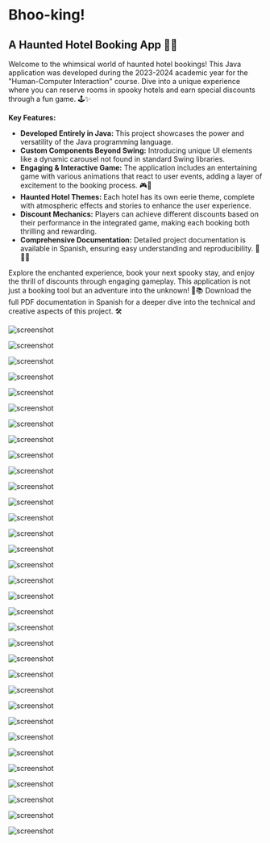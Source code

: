 <h1>Bhoo-king!</h1>
<h2>A Haunted Hotel Booking App 🎃🏨</h2>

Welcome to the whimsical world of haunted hotel bookings! This Java application was developed during the 2023-2024 academic year for the "Human-Computer Interaction" course. Dive into a unique experience where you can reserve rooms in spooky hotels and earn special discounts through a fun game. 🕹️✨

**Key Features:**
- **Developed Entirely in Java:** This project showcases the power and versatility of the Java programming language.
- **Custom Components Beyond Swing:** Introducing unique UI elements like a dynamic carousel not found in standard Swing libraries.
- **Engaging & Interactive Game:** The application includes an entertaining game with various animations that react to user events, adding a layer of excitement to the booking process. 🎮🌟
- **Haunted Hotel Themes:** Each hotel has its own eerie theme, complete with atmospheric effects and stories to enhance the user experience.
- **Discount Mechanics:** Players can achieve different discounts based on their performance in the integrated game, making each booking both thrilling and rewarding.
- **Comprehensive Documentation:** Detailed project documentation is available in Spanish, ensuring easy understanding and reproducibility. 📄🇪🇸
  
Explore the enchanted experience, book your next spooky stay, and enjoy the thrill of discounts through engaging gameplay. This application is not just a booking tool but an adventure into the unknown! 👻📚
Download the full PDF documentation in Spanish for a deeper dive into the technical and creative aspects of this project. 🛠️

![screenshot](captures/CapturaPantalla_1.png)

![screenshot](captures/CapturaPantalla_2.png)

![screenshot](captures/CapturaPantalla_3.png)

![screenshot](captures/CapturaPantalla_4.png)

![screenshot](captures/CapturaPantalla_5.png)

![screenshot](captures/CapturaPantalla_6.png)

![screenshot](captures/CapturaPantalla_7.png)

![screenshot](captures/CapturaPantalla_8.png)

![screenshot](captures/CapturaPantalla_9.png)

![screenshot](captures/CapturaPantalla_10.png)

![screenshot](captures/CapturaPantalla_11.png)

![screenshot](captures/CapturaPantalla_12.png)

![screenshot](captures/CapturaPantalla_13.png)

![screenshot](captures/CapturaPantalla_14.png)

![screenshot](captures/CapturaPantalla_15.png)

![screenshot](captures/CapturaPantalla_16.png)

![screenshot](captures/CapturaPantalla_17.png)

![screenshot](captures/CapturaPantalla_18.png)

![screenshot](captures/CapturaPantalla_19.png)

![screenshot](captures/CapturaPantalla_20.png)

![screenshot](captures/CapturaPantalla_21.png)

![screenshot](captures/CapturaPantalla_22.png)

![screenshot](captures/CapturaPantalla_23.png)

![screenshot](captures/CapturaPantalla_24.png)

![screenshot](captures/CapturaPantalla_25.png)

![screenshot](captures/CapturaPantalla_26.png)

![screenshot](captures/CapturaPantalla_27.png)

![screenshot](captures/CapturaPantalla_28.png)

![screenshot](captures/CapturaPantalla_29.png)

![screenshot](captures/CapturaPantalla_30.png)

![screenshot](captures/CapturaPantalla_31.png)

![screenshot](captures/CapturaPantalla_32.png)

![screenshot](captures/CapturaPantalla_33.png)
